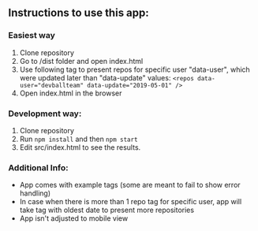## **Instructions to use this app:**

### Easiest way

1.  Clone repository
2.  Go to /dist folder and open index.html
3.  Use following tag to present repos for specific user "data-user", which were updated later than "data-update" values: `<repos data-user="devballteam" data-update="2019-05-01" />`
4.  Open index.html in the browser

### Development way:

1.  Clone repository
2.  Run `npm install` and then `npm start`
3.  Edit src/index.html to see the results.

### Additional Info:

- App comes with example tags (some are meant to fail to show error handling)
- In case when there is more than 1 repo tag for specific user, app will take tag with oldest date to present more repositories
- App isn't adjusted to mobile view
